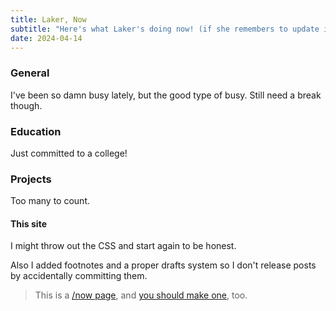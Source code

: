 ```yaml
---
title: Laker, Now
subtitle: "Here's what Laker's doing now! (if she remembers to update it)"
date: 2024-04-14
---
```


<script href="https://status.lol/laker.js?simple"></script>

### General
I've been so damn busy lately, but the good type of busy.
Still need a break though.

### Education
Just committed to a college!

### Projects
Too many to count.

#### This site
I might throw out the CSS and start again to be honest.

Also I added footnotes and a proper drafts system so I don't release posts by accidentally committing them.

> This is a [/now page](https://sive.rs/nowff), and [you should make one](https://nownownow.com/about), too.
